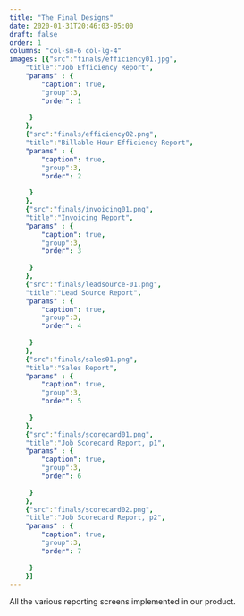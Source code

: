 ```yaml
---
title: "The Final Designs"
date: 2020-01-31T20:46:03-05:00
draft: false
order: 1
columns: "col-sm-6 col-lg-4"
images: [{"src":"finals/efficiency01.jpg",
    "title":"Job Efficiency Report",
    "params" : {
        "caption": true,
        "group":3,
        "order": 1
   
     }
    },
    {"src":"finals/efficiency02.png",
    "title":"Billable Hour Efficiency Report",
    "params" : {
        "caption": true,
        "group":3,
        "order": 2
   
     }
    },
    {"src":"finals/invoicing01.png",
    "title":"Invoicing Report",
    "params" : {
        "caption": true,
        "group":3,
        "order": 3
   
     }
    },
    {"src":"finals/leadsource-01.png",
    "title":"Lead Source Report",
    "params" : {
        "caption": true,
        "group":3,
        "order": 4
   
     }
    },
    {"src":"finals/sales01.png",
    "title":"Sales Report",
    "params" : {
        "caption": true,
        "group":3,
        "order": 5
   
     }
    },
    {"src":"finals/scorecard01.png",
    "title":"Job Scorecard Report, p1",
    "params" : {
        "caption": true,
        "group":3,
        "order": 6
   
     }
    },
    {"src":"finals/scorecard02.png",
    "title":"Job Scorecard Report, p2",
    "params" : {
        "caption": true,
        "group":3,
        "order": 7
   
     }
    }]
---
```

All the various reporting screens implemented in our product.